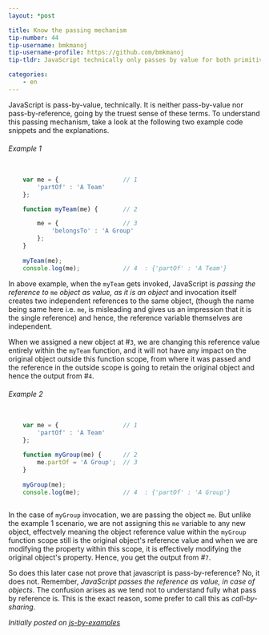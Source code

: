 ```yaml
---
layout: *post

title: Know the passing mechanism
tip-number: 44
tip-username: bmkmanoj
tip-username-profile: https://github.com/bmkmanoj
tip-tldr: JavaScript technically only passes by value for both primitives and object (or reference) types. In case of reference types the reference value itself is passed by value.

categories:
    - en
---
```


JavaScript is pass-by-value, technically. It is neither pass-by-value nor pass-by-reference, going by the truest sense of these terms. To understand this passing mechanism, take a look at the following two example code snippets and the explanations.

###### Example 1

```js

	var me = {					// 1
		'partOf' : 'A Team'
	}; 

	function myTeam(me) {		// 2

		me = {					// 3
			'belongsTo' : 'A Group'
		}; 
	} 	
	
	myTeam(me);		
	console.log(me);			// 4  : {'partOf' : 'A Team'}

```

In above example, when the `myTeam` gets invoked, JavaScript is *passing the reference to* `me` *object as value, as it is an object* and invocation itself creates two independent references to the same object, (though the name being same here i.e. `me`, is misleading and gives us an impression that it is the single reference) and hence, the reference variable themselves are independent.

When we assigned a new object at #`3`, we are changing this reference value entirely within the `myTeam` function, and it will not have any impact on the original object outside this function scope, from where it was passed and the reference in the outside scope is going to retain the original object and hence the output from #`4`. 


###### Example 2

```js

	var me = {					// 1
		'partOf' : 'A Team'
	}; 
	
	function myGroup(me) { 		// 2
		me.partOf = 'A Group';  // 3
	} 
	
	myGroup(me);
	console.log(me);			// 4  : {'partOf' : 'A Group'}
	
```

In the case of `myGroup` invocation, we are passing the object `me`. But unlike the example 1 scenario, we are not assigning this `me` variable to any new object, effectvely meaning the object reference value within the `myGroup` function scope still is the original object's reference value and when we are modifying the property within this scope, it is effectively modifying the original object's property. Hence, you get the output from #`7`.

So does this later case not prove that javascript is pass-by-reference? No, it does not. Remember, *JavaScript passes the reference as value, in case of objects*. The confusion arises as we tend not to understand fully what pass by reference is. This is the exact reason, some prefer to call this as *call-by-sharing*.


*Initially posted on [js-by-examples](https://github.com/bmkmanoj/js-by-examples/blob/master/examples/js_pass_by_value_or_reference.md)*